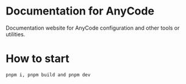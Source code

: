 # Documentation for AnyCode

Documentation website for AnyCode configuration and other tools or utilities.

# How to start

```
pnpm i, pnpm build and pnpm dev
```
